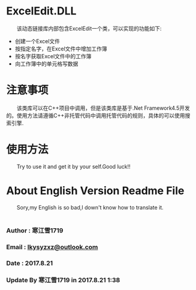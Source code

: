 # ExcelEdit.DLL
&emsp;&emsp;该动态链接库内部包含ExcelEdit一个类，可以实现的功能如下:<br>
* 创建一个Excel文件
* 按指定名字，在Excel文件中增加工作簿
* 按名字获取Excel文件中的工作簿
* 向工作簿中的单元格写数据

# 注意事项
&emsp;&emsp;该类库可以在C++项目中调用，但是该类库是基于.Net Framework4.5开发的。使用方法请遵循C++非托管代码中调用托管代码的规则，具体的可以使用搜索引擎.<br>

# 使用方法
&emsp;&emsp;Try to use it and get it by your self.Good luck!!<br>

# About English Version Readme File
&emsp;&emsp;Sory,my English is so bad,I down't know how to translate it.<br>
<br>

### Author  :   寒江雪1719
### Email   :   lkysyzxz@outlook.com
### Date    :   2017.8.21
### Update By 寒江雪1719 in 2017.8.21 1:38
